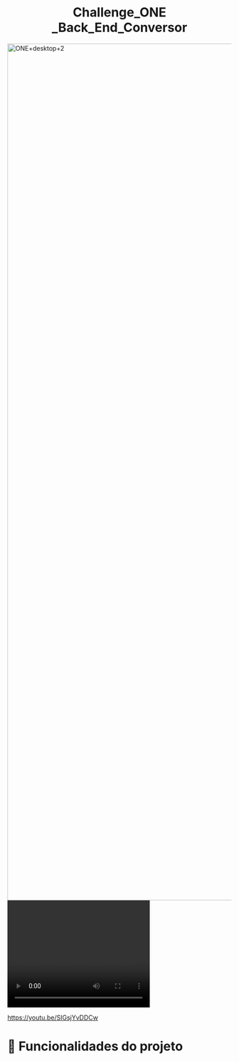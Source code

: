<h1 align="center"> Challenge_ONE _Back_End_Conversor </h1>

<img width="1920" alt="ONE+desktop+2" src="https://user-images.githubusercontent.com/113807573/223526983-8d724df4-462e-4728-ae26-c160a5a532fe.png">

<video width="320" height="240" controls>
  <source src="https://youtu.be/SIGsjYvDDCw" type="video/mp4">
  Seu navegador não suporta a tag de vídeo.
</video>

https://youtu.be/SIGsjYvDDCw


# :hammer: Funcionalidades do projeto
